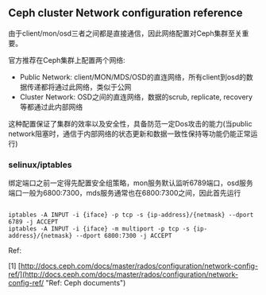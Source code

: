 ## Ceph cluster Network configuration reference

由于client/mon/osd三者之间都是直接通信，因此网络配置对Ceph集群至关重要。

官方推荐在Ceph集群上配置两个网络:

* Public Network: client/MON/MDS/OSD的直连网络，所有client到osd的数据传递都将通过此网络，类似于公网
* Cluster Network: OSD之间的直连网络，数据的scrub, replicate, recovery等都通过此内部网络

这种配置保证了集群的效率以及安全性，具备防范一定Dos攻击的能力\(当public network阻塞时，通信于内部网络的状态更新和数据一致性保持等功能仍能正常运行\)

### selinux/iptables

绑定端口之前一定得先配置安全组策略，mon服务默认监听6789端口，osd服务端口一般为6800:7300，mds服务通常也在6800:7300之间，因此首先运行

```

iptables -A INPUT -i {iface} -p tcp -s {ip-address}/{netmask} --dport 6789 -j ACCEPT
iptables -A INPUT -i {iface} -m multiport -p tcp -s {ip-address}/{netmask} --dport 6800:7300 -j ACCEPT
```

Ref:

\[1\] [http://docs.ceph.com/docs/master/rados/configuration/network-config-ref/](http://docs.ceph.com/docs/master/rados/configuration/network-config-ref/ "Ref: Ceph documents")

